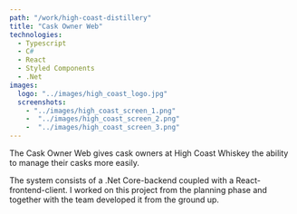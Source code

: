 ```yaml
---
path: "/work/high-coast-distillery"
title: "Cask Owner Web"
technologies:
  - Typescript      
  - C#
  - React
  - Styled Components
  - .Net
images:
  logo: "../images/high_coast_logo.jpg"
  screenshots:
    - "../images/high_coast_screen_1.png"
    -  "../images/high_coast_screen_2.png"
    -  "../images/high_coast_screen_3.png"
---
```


The Cask Owner Web gives cask owners at High Coast Whiskey the ability to manage their casks more easily.

The system consists of a .Net Core-backend coupled with a React-frontend-client. I worked on this project from the planning phase and together with the team developed it from the ground up.